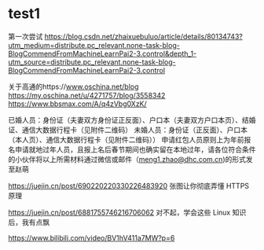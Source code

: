# test1
第一次尝试
https://blog.csdn.net/zhaixuebuluo/article/details/80134743?utm_medium=distribute.pc_relevant.none-task-blog-BlogCommendFromMachineLearnPai2-3.control&depth_1-utm_source=distribute.pc_relevant.none-task-blog-BlogCommendFromMachineLearnPai2-3.control

关于高通的https://www.oschina.net/blog
https://my.oschina.net/u/4271757/blog/3558342
https://www.bbsmax.com/A/q4zVbg0XzK/

 
已婚人员：身份证（夫妻双方身份证正反面）、户口本（夫妻双方户口本页）、结婚证、通信大数据行程卡（见附件二维码）
未婚人员：身份证（正反面）、户口本（本人页）、通信大数据行程卡（见附件二维码））
申请红包人员原则上为年前报名申请就地过年人员，且报上名后春节期间也确实留在本地过年，请各位符合条件的小伙伴将以上所需材料通过微信或邮件（meng1.zhao@dhc.com.cn)的形式发至赵萌

https://juejin.cn/post/690220220330226483920 张图让你彻底弄懂 HTTPS 原理

https://juejin.cn/post/6881755746216706062
对不起，学会这些 Linux 知识后，我有点飘

https://www.bilibili.com/video/BV1hV411a7MW?p=6
